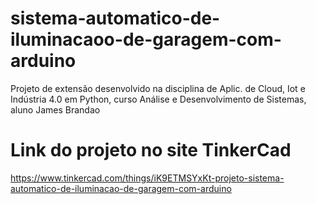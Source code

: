 # sistema-automatico-de-iluminacaoo-de-garagem-com-arduino
Projeto de extensão desenvolvido na disciplina de Aplic. de Cloud, Iot e Indústria 4.0 em Python, curso Análise e Desenvolvimento de Sistemas, aluno James Brandao

# Link do projeto no site TinkerCad
https://www.tinkercad.com/things/iK9ETMSYxKt-projeto-sistema-automatico-de-iluminacao-de-garagem-com-arduino

